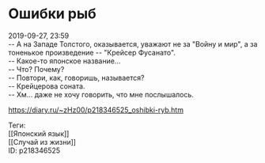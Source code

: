 Ошибки рыб
===========

   
 2019-09-27, 23:59   
  -- А на Западе Толстого, оказывается, уважают не за "Войну и мир", а за тоненькое произведение -- "Крейсер Фусанато".   
 -- Какое-то японское название...   
 -- Что? Почему?   
 -- Повтори, как, говоришь, называется?   
 -- Крейцерова соната.   
 -- Хм... даже не хочу говорить, что мне послышалось.   
    
 <https://diary.ru/~zHz00/p218346525_oshibki-ryb.htm>   
   
 Теги:   
 [[Японский язык]]   
 [[Случай из жизни]]   
 ID: p218346525